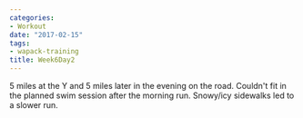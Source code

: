 ```yaml
---
categories:
- Workout
date: "2017-02-15"
tags:
- wapack-training
title: Week6Day2
---
```


5 miles at the Y and 5 miles later in the evening on the road. Couldn't fit in the planned swim session after the morning run. Snowy/icy sidewalks led to a slower run.

